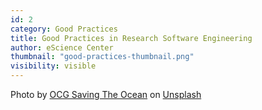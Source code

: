 ```yaml
---
id: 2
category: Good Practices
title: Good Practices in Research Software Engineering
author: eScience Center
thumbnail: "good-practices-thumbnail.png"
visibility: visible
---
```


Photo by <a href="https://unsplash.com/@oceancleanupgroup?utm_content=creditCopyText&utm_medium=referral&utm_source=unsplash">OCG Saving The Ocean</a> on <a href="https://unsplash.com/photos/man-in-blue-t-shirt-and-blue-shorts-playing-soccer-on-beach-during-daytime-psRG_u3DLps?utm_content=creditCopyText&utm_medium=referral&utm_source=unsplash">Unsplash</a>
  
